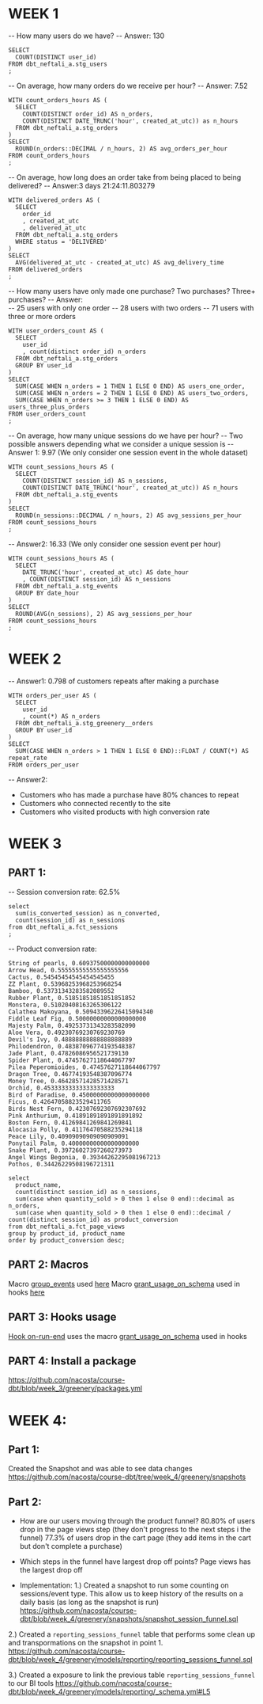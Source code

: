 # WEEK 1

-- How many users do we have?
-- Answer: 130
```
SELECT 
  COUNT(DISTINCT user_id) 
FROM dbt_neftali_a.stg_users
;
```


-- On average, how many orders do we receive per hour?
-- Answer: 7.52
```
WITH count_orders_hours AS (
  SELECT
    COUNT(DISTINCT order_id) AS n_orders,
    COUNT(DISTINCT DATE_TRUNC('hour', created_at_utc)) as n_hours
  FROM dbt_neftali_a.stg_orders
)
SELECT
  ROUND(n_orders::DECIMAL / n_hours, 2) AS avg_orders_per_hour
FROM count_orders_hours
;
```


-- On average, how long does an order take from being placed to being delivered?
-- Answer:3 days 21:24:11.803279
```
WITH delivered_orders AS (
  SELECT
    order_id
    , created_at_utc
    , delivered_at_utc
  FROM dbt_neftali_a.stg_orders
  WHERE status = 'DELIVERED'
)
SELECT 
  AVG(delivered_at_utc - created_at_utc) AS avg_delivery_time
FROM delivered_orders
;
```


-- How many users have only made one purchase? Two purchases? Three+ purchases?
-- Answer:  
-- 25 users with only one order
-- 28 users with two orders
-- 71 users with three or more orders
```
WITH user_orders_count AS (
  SELECT
    user_id
    , count(distinct order_id) n_orders
  FROM dbt_neftali_a.stg_orders
  GROUP BY user_id
)
SELECT
  SUM(CASE WHEN n_orders = 1 THEN 1 ELSE 0 END) AS users_one_order,
  SUM(CASE WHEN n_orders = 2 THEN 1 ELSE 0 END) AS users_two_orders,
  SUM(CASE WHEN n_orders >= 3 THEN 1 ELSE 0 END) AS users_three_plus_orders
FROM user_orders_count
;
```


-- On average, how many unique sessions do we have per hour?
-- Two possible answers depending what we consider a unique session is
-- Answer 1: 9.97 (We only consider one session event in the whole dataset)
```
WITH count_sessions_hours AS (
  SELECT
    COUNT(DISTINCT session_id) AS n_sessions,
    COUNT(DISTINCT DATE_TRUNC('hour', created_at_utc)) AS n_hours
  FROM dbt_neftali_a.stg_events
)
SELECT
  ROUND(n_sessions::DECIMAL / n_hours, 2) AS avg_sessions_per_hour
FROM count_sessions_hours
;
```

-- Answer2: 16.33 (We only consider one session event per hour)
```
WITH count_sessions_hours AS (
  SELECT
    DATE_TRUNC('hour', created_at_utc) AS date_hour
    , COUNT(DISTINCT session_id) AS n_sessions
  FROM dbt_neftali_a.stg_events
  GROUP BY date_hour
)
SELECT
  ROUND(AVG(n_sessions), 2) AS avg_sessions_per_hour
FROM count_sessions_hours
;
```

# WEEK 2
-- Answer1: 0.798 of customers repeats after making a purchase
```
WITH orders_per_user AS (
  SELECT 
    user_id
    , count(*) AS n_orders
  FROM dbt_neftali_a.stg_greenery__orders
  GROUP BY user_id
)
SELECT 
  SUM(CASE WHEN n_orders > 1 THEN 1 ELSE 0 END)::FLOAT / COUNT(*) AS repeat_rate
FROM orders_per_user
```

-- Answer2: 
* Customers who has made a purchase have 80% chances to repeat
* Customers who connected recently to the site 
* Customers who visited products with high conversion rate


 # WEEK 3
 ## PART 1: 
-- Session conversion rate: 62.5%

```
select 
  sum(is_converted_session) as n_converted,
  count(session_id) as n_sessions
from dbt_neftali_a.fct_sessions
;
```

-- Product conversion rate:
```
String of pearls, 0.60937500000000000000
Arrow Head, 0.55555555555555555556
Cactus, 0.54545454545454545455
ZZ Plant, 0.53968253968253968254
Bamboo, 0.53731343283582089552
Rubber Plant, 0.51851851851851851852
Monstera, 0.51020408163265306122
Calathea Makoyana, 0.50943396226415094340
Fiddle Leaf Fig, 0.50000000000000000000
Majesty Palm, 0.49253731343283582090
Aloe Vera, 0.49230769230769230769
Devil's Ivy, 0.48888888888888888889
Philodendron, 0.48387096774193548387
Jade Plant, 0.47826086956521739130
Spider Plant, 0.47457627118644067797
Pilea Peperomioides, 0.47457627118644067797
Dragon Tree, 0.46774193548387096774
Money Tree, 0.46428571428571428571
Orchid, 0.45333333333333333333
Bird of Paradise, 0.45000000000000000000
Ficus, 0.42647058823529411765
Birds Nest Fern, 0.42307692307692307692
Pink Anthurium, 0.41891891891891891892
Boston Fern, 0.41269841269841269841
Alocasia Polly, 0.41176470588235294118
Peace Lily, 0.40909090909090909091
Ponytail Palm, 0.40000000000000000000
Snake Plant, 0.39726027397260273973
Angel Wings Begonia, 0.39344262295081967213
Pothos, 0.34426229508196721311
```

```
select  
  product_name,
  count(distinct session_id) as n_sessions,
  sum(case when quantity_sold > 0 then 1 else 0 end)::decimal as n_orders,
  sum(case when quantity_sold > 0 then 1 else 0 end)::decimal / count(distinct session_id) as product_conversion
from dbt_neftali_a.fct_page_views
group by product_id, product_name
order by product_conversion desc;
```

## PART 2: Macros
Macro [group_events](https://github.com/nacosta/course-dbt/blob/week_3/greenery/macros/group_events.sql) used [here](https://github.com/nacosta/course-dbt/blob/e4d5fadd81da96392f419c8d160b303eef099832/greenery/models/marts/Core/int_sessions.sql#L13)
Macro [grant_usage_on_schema](https://github.com/nacosta/course-dbt/blob/week_3/greenery/macros/grant_usage_on_schema.sql) used in hooks [here](https://github.com/nacosta/course-dbt/blob/week_3/greenery/dbt_project.yml#L41)

## PART 3: Hooks usage
[Hook on-run-end](https://github.com/nacosta/course-dbt/blob/week_3/greenery/dbt_project.yml#L41)
 uses the macro [grant_usage_on_schema](https://github.com/nacosta/course-dbt/blob/week_3/greenery/macros/grant_usage_on_schema.sql) used in hooks 

## PART 4: Install a package
https://github.com/nacosta/course-dbt/blob/week_3/greenery/packages.yml


# WEEK 4:
## Part 1:
Created the Snapshot and was able to see data changes
https://github.com/nacosta/course-dbt/tree/week_4/greenery/snapshots

## Part 2:
* How are our users moving through the product funnel?
80.80% of users drop in the page views step (they don't progress to the next steps i the funnel)
77.3% of users drop in the cart page (they add items in the cart but don't complete a purchase)

* Which steps in the funnel have largest drop off points?
Page views has the largest drop off


* Implementation:
1.) Created a snapshot to run some counting on sessions/event type. 
This allow us to keep history of the results on a daily basis
(as long as the snapshot is run)
https://github.com/nacosta/course-dbt/blob/week_4/greenery/snapshots/snapshot_session_funnel.sql

2.) Created a `reporting_sessions_funnel` table that performs some clean up and
transpormations on the snapshot in point 1.
https://github.com/nacosta/course-dbt/blob/week_4/greenery/models/reporting/reporting_sessions_funnel.sql

3.) Created a exposure to link the previous table `reporting_sessions_funnel`
to our BI tools
https://github.com/nacosta/course-dbt/blob/week_4/greenery/models/reporting/_schema.yml#L5